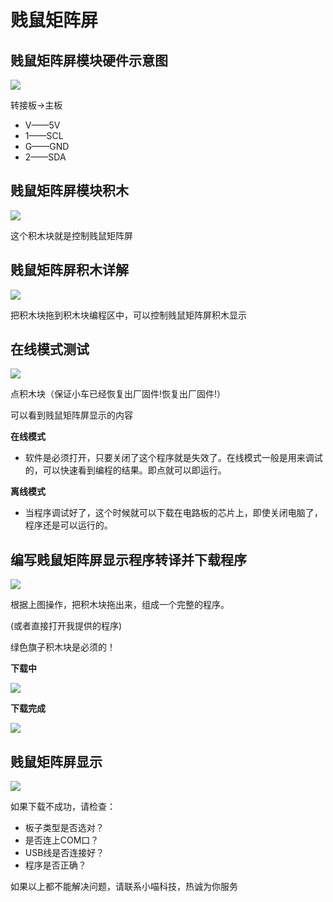 # 贱鼠矩阵屏

## 贱鼠矩阵屏模块硬件示意图

![](./images/c12_01.jpg)

转接板->主板

- V——5V
- 1——SCL
- G——GND
- 2——SDA

## 贱鼠矩阵屏模块积木

![](./images/c12_02.png)

这个积木块就是控制贱鼠矩阵屏

## 贱鼠矩阵屏积木详解

![](./images/c12_03.png)

把积木块拖到积木块编程区中，可以控制贱鼠矩阵屏积木显示

## 在线模式测试

![](./images/c12_04.png)

点积木块（保证小车已经恢复出厂固件!恢复出厂固件!）

可以看到贱鼠矩阵屏显示的内容

**在线模式**

- 软件是必须打开，只要关闭了这个程序就是失效了。在线模式一般是用来调试的，可以快速看到编程的结果。即点就可以即运行。

**离线模式**

- 当程序调试好了，这个时候就可以下载在电路板的芯片上，即使关闭电脑了，程序还是可以运行的。

## 编写贱鼠矩阵屏显示程序转译并下载程序

![](./images/c12_05.png)

根据上图操作，把积木块拖出来，组成一个完整的程序。

(或者直接打开我提供的程序)

绿色旗子积木块是必须的！

**下载中**

![](./images/c05_06.png)

**下载完成**

![](./images/c05_07.png)

## 贱鼠矩阵屏显示

![](./images/c12_06.jpg)

如果下载不成功，请检查：

- 板子类型是否选对？
- 是否连上COM口？
- USB线是否连接好？
- 程序是否正确？

如果以上都不能解决问题，请联系小喵科技，热诚为你服务




